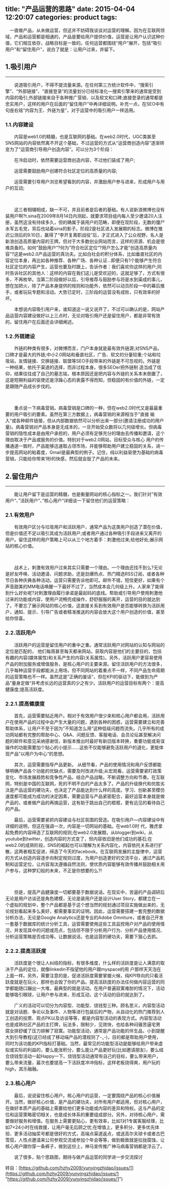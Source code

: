 title: "产品运营的思路"
date: 2015-04-04 12:20:07
categories: product
tags:
---

　一直做产品，从未做运营，但这并不妨碍我谈谈对运营的理解。因为在互联网领域，产品和运营都是相通的，产品是要给用户提供价值，运营是让用户认识这种价值，它们相互依存，战略目标是一致的。任何运营都围绕“用户”展开，包括“吸引用户”和“留住用户”，说白了就是：让用户过来，并留下。<!--more-->

## 1.吸引用户
---

　　说道吸引用户，不得不提流量来源。在任何第三方统计软件中，“搜索引擎”、“外部链接”、“直接登录”的流量划分已经标准化—搜索引擎来的通常是受到内容的吸引;外部链接来自于各种推广营销、以及软文和口碑;直接登录的通常都是忠实用户，这样的用户在后面的“留住用户”中再详细说明。补充一点，在SEO中有句座右铭“内容为王、外链为皇”，对于运营中的吸引用户一样适用。

### 1.1.内容建设

　　内容是web1.0的精髓，也是互联网的基础。在web2.0时代，UGC类甚至SNS网站的内容依然离不开这个基础，不过运营的方式从“运营商创造内容”逐渐转变为了“运营商引导用户创造内容”。可以分为3个阶段：

　　在冷启动时，依然需要运营商创造内容，不过他们装成了用户;

　　运营需要鼓励用户创建符合社区定位的高质量的内容;

　　运营需要引导用户浏览希望看到的内容，并激励用户参与进来，形成用户与用户的互动;

　　

　　这三者相辅相成，缺一不可，并且前者是后者的基础。有人说新浪微博也没有装用户啊?t.sina在2009年8月14日内测起，就要求项目组内每人至少邀请20人注册，虽然这没有持续多久，但的确属于装用户的范畴，即便在现阶段，无数的僵尸水军五毛党，背后也站着sina的影子。阶段2是社区进入发展期的标志。微博在推迟公测后的9.10日，赢得了“李开复离职战役”后，才正式进入了公众视野，名人是新浪创造高质量内容的王牌。但对于大多数创业网站而言，这样的资源、机会是很难具备的。如何”鼓励用户“?何为”符合社区定位“?用户怎么才能”创造高质量内容“?这是web2.0产品运营的真功夫。比如白社会的积分体系，比如垂直社区的内容定位本身，再比如各种推荐、各种广场、各种认证…即便只有1个能够产生符合社区定位的内容产生，运营也要及时跟上，告诉作者：我们喜欢你这样的用户;同时告诉社区的其他人：这样的内容在我们这儿是受欢迎的，这就足够了，方式有很多，不再枚举。当第二阶段做好以后，引导推荐与鼓励参与将是水到渠成的事儿，想在加把火，除了产品本身提供的规则和功能外，依然可以动员阶段一中的幕后推手，或者玩玩专题和活动。大势已定时，三阶段的运营没有成败，只有效率的好坏。

　　本想说内容吸引用户来，谁知道这一说又说开了，不过可以确认的是，网站产品运营内容建设做好以上三点时，无论对吸引用户还是留住用户，都是非常有效的，留住用户在后面还会详细阐述。

### 1.2.外链建设

　　外链的种类有很多，对微博而言，门户本身就是最有效外链源;对SNS产品，口碑才是最大的外链;中小2.0网站和垂直社区，广告、软文的分量较重;个站和垃圾站，友情链接、交换链接、联盟等SEO手段带来的外链是不可忽视的。外链是一种结果，依托于渠道的选择，而非过程本身。很多SEOer把外链制 造当成了信仰，结果往往成了自己的墓志铭，根本原因还是把内容与外链的关系本末倒置了，这是短期利益的驱使还是浮躁心态的表露不得而知，但稳固的有价值的外链，一定是跟随产品成长步伐的。

　　

　　重点说一下病毒营销。病毒营销是口碑的一种，但在web2.0时代又是最最重要的用户吸引的要素。虽然在第三方数据上，病毒营销的来源相当于”直接 输入“或各种邮件链接，但从内部数据依然可以分析出来一部分(邀请注册成功的用户量)。病毒营销对产品本身是无成本的，一旦开始受众数将以几何级增长。但病毒营销的隐性成本是由用户承担的，用户必须有足够充分的理由去传播和邀请，这个理由取决于产品或服务的价值。特别对于web2.0网站，目标受众与核心 用户的传播通道一致时，产品能够迅速取占领市场，并能够帮助用户建立稳固的关系，进一步提高网站的粘着度，Gmail是最典型的例子。记住，纯以利益驱使为基础的病毒营销，只能给你带来1秒的快感，然后就会毁了产品的未来。

## 2.留住用户
---

　　能让用户留下是运营的精髓，也是衡量网站的核心指标之一。我们针对”有效用户“、”活跃用户“、”核心用户“详细谈一下留住他们的运营策略：

### 2.1.有效用户

　　有效用户区分与垃圾用户和活跃用户，通常产品为这类用户创造了潜在价值，但是价值还不足以吸引其成为活跃用户;或者用户通过各种吸引手段进来又离开的用户。留住这样的用户策略上可以从三个地方着手：刺激他过来;给他好处;展示网站的核心价值。

　　

　　战术上，刺激有效用户过来其实只需要一个理由。一个理由还找不到么?无论是好友呼唤、活动邀请、问题求助，还是劲爆热点、热门精选RSS订阅，或者各种节日各种庆典各种活动，运营只需要告诉他即可。邮件不错，短信更好，如果有个声音甜美的MM电话唤醒一下最好不过了，当然成本会几何级上升。人家来了能得到什么好处呢?对刺激理由履行承诺是最起码的底线。帮助或引导用户使用刺激他过来的功能或内容，使用户流畅完成操作，舒舒服服的离开，运营的目的就达到了。不要忘了展示网站的核心价值，这直接关系到有效用户是否能够转换为活跃用户，通知、提示、引导广告或者精准推送的内容会放大这个用户创造的价值，甚至给你惊喜。

### 2.2.活跃用户

　　活跃用户的运营是留住用户的重中之重。通常活跃用户对网站的认知与网站的定位是匹配的， 他们每周甚至每天都来网站，获取内容是他们的主要目的，包括有趣的内容(媒体属性)和关系产生的内容(关系属性)。另外，活跃用户更容易使用产品的附加服务或增值服务，是核心用户的主要来源。留住活跃用户的方法很多，几乎每种运营手段都能派上用场，但不同网站的着重点不一样，不同产品生命周期的运营策略也不一样。虽然这是”正确的废话“，但在KPI的驱动下，能做到为产品”量身定做“并考虑长远的运营真的少之有少。活跃用户的运营目标有两个：提高健康度;提高活跃度。

### 2.2.1.提高健康度

　　首先，运营需要贴近用户。相对于有效用户很少来和核心用户都会用，活跃用户在使用产品的过程中会产生大量的问题，遇到各种的困惑，运营需要建立和完善帮助体系，让用户不至于因为”不知道怎么用“这种低级问题而流失。几乎所有的成功网站都有完整的帮助中心、Q&A、问题反馈、客服电话、会员论坛甚至解决问题的邮件和意见采纳感谢信，新版本推出时最好有新旧版本转换，重要功能或易误操作的功能需要加个贴心的小提示……这些不仅能够避免活跃用户的退化，更能体现产品”以用户为中心“的思想。

　　其次，运营需要指导产品更新。 从细节看，产品的使用情况和用户反馈都能够明确产品各个功能的优缺点，需要及时改进升级;从宏观看，运营需要紧盯政策变化、市场发展趋势和竞争性产品，结合产品战略，不断调整方向和节奏。在互联网，特别是中国的互联网，死的不明不白的产品太多了。产品的升级换代和优胜劣汰是产品运营的硬功夫，也决定了产品能达到什么样的高度。学习、创新甚至模仿速度都可能成为成功的决定因素，需要运营与产品紧密配合，最好运营本身就是做产品的，或者做产品的再搞运营，这有助于跳出自己的框框，更有远见的看待自己的产品。

　　最后，运营需要紧抓内容建设与社区氛围的营造。在吸引用户—内容建设中有详细的说明，但这在强调一次，内容是一切网站的基础。在web1.0时 代，雅虎拿起免费的内容缔造了互联网的规则;在web2.0发展期，从blogger到wiki，从youtube到twitter，创造内容的方式变了，但内容依旧是他们成功的基石;在web2.0的成熟阶段，SNS的崛起也可以理解为关系内容化，内容依托关系进行扩散，这两者相互促进，缔造了今天的facebook。在互联网发展的主旋律中，运营的方式从创造内容逐步向制定规则过度，为用户创造更好的交流平台，通过产品机制和运营定位，让内容淘汰遵循自然法则，使优质内容能够有效传播并鼓励相关用户参与，这种梦幻般的未来，不正是你想要的么?!

　　

　　但是，提高产品健康度一切都要基于数据说话。在现实中，苦逼的产品调研后无论是用户访谈还是角色建模，无论是装用户还是设计User Story，都建立在一个虚拟的规划中，整个产品都是基于这个想当然的规划通过项目实施做出来的，无论规划看起来多么美好，都需要事实的证明。因此，运营需要搭建一套完整的数据分析办法，无论是Google Analytics还是专业的Adobe Omniture，或者自己开发一套基于数据库的统计分析工具，运营需要使用这些工具监控用户对产品的使用情况，并发现其中的问题或亮点，包括但不限于分析用户行为、分析产品使用情况、分析运营策略是否成功等。让数据说话，也是运营的硬功夫，需要下狠心去抓。

### 2.2.2.提高活跃度

　　活跃度是个很让人纠结的指标，有很多维度，什么样的活跃度是让人满意的取决于产品的定位，就像linkedin不指望他的用户跟myspace的用 户那样天天泡在上面一样。另外，需要注意的是，促进活跃度需要掌握火候，纯KPI导向的只看活跃度就是在玩火，那样也会毁了你的产品。提高活跃度的办法任何做内容运营的同学都能随口蹦出一大堆，最典型的就是活动。在用户普遍寂寞难耐的情况下，活动能够吸引眼球，让用户参与进来，形成互动，这个活动的目的就达到了。

　　广义的活动可以切分为内容型、功能型、烧钱型三种。顾名思义，内容型活动就是对话题、争论以及事件、人物等进行包装后的产物，从自动化的热门推荐到人工创造的投票、观点PK以及访谈等等，都是内容型活动的表现方式。内容型活动也是成熟社区产品的主打牌，玩法多，限制少，见效快，也给各种闷骚苦逼宅男 腐女排舒缓了压力排解了寂寞。功能型活动，通常是产品功能的伴生品，小到提醒大到引导教程(这已经成了移动端产品的潜规则了-_-)，目的都是帮助用户使用，同时为该功能的KPI指标打基础。当然，最常见的功能型活动是能够给用户带来虚拟或实际的利益的，要么能涨积分，要么能让产品更好玩(比如邀请朋友)，要么结合烧钱型活动一起Happy一下。烧钱型活动通常有自己的目标，要么带来用户，要么带来流量，最次也要提高一下活跃度冲冲指标，这样老板烧得爽，用户玩的high，其乐融融。

### 2.3.核心用户

　　最后，说说留住核心用户。核心用户的运营，一定要围绕产品的核心价值展开。当然，做好核心价值，是产品的硬功夫，对所有用户都适用，但对核心用户， 在做好本质产品的基础上需要给他们更多功能或内容的差异和特权。这与产品的定位和运营策略密切相关，也是成长体系的重要组成部分。另外，对待核心用户，需要做好服务和增值。在服务上需要更贴心，更有效率，比如1对1专属客服经理，比如7×24小时在线救援，让用户毫无后顾之忧;在增值上，更多积分、更多优先体验、更多活动抽奖号都是很好的方式，高端点渠道返点，或送高尔夫球卡或者古巴雪茄，人性点邀请来公司参观交流或参加个年会等等，做到极致就是拉拢腐蚀，让核心用户跟你穿一条裤子，做到这份上，神马宣传推广神马病毒营销都是浮云了。

　　说了很多，贴个思路图，期待与做产品运营的同学进一步交流探讨


转自：[https://github.com/hzhy2009/yunyingzhidao/issues/1](https://github.com/hzhy2009/yunyingzhidao/issues/1 "https://github.com/hzhy2009/yunyingzhidao/issues/1")